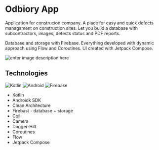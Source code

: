 # Odbiory App

Application for construcion company. A place for easy and quick defects managament on construction sites. Let you build a database with subcontractors, images, defects status and PDF reports.

Database and storage with Firebase. Everything developed with dynamic approach using Flow and Coroutines.
UI created with Jetpack Compose.

![enter image description here](https://images2.imgbox.com/b4/a6/XoECOC6O_o.png)

## Technologies
![Kotlin](https://img.shields.io/badge/kotlin-%230095D5.svg?style=for-the-badge&logo=kotlin&logoColor=white)
![Android](https://img.shields.io/badge/Android-3DDC84?style=for-the-badge&logo=android&logoColor=white)
![Firebase](https://img.shields.io/badge/Firebase-039BE5?style=for-the-badge&logo=Firebase&logoColor=white)
- Kotlin
- Androidk SDK
- Clean Architecture
- Firebast - database + storage
- Coil
- Camera
- Dagger-Hilt
- Coroutines
- Flow
- Jetpack Compose
